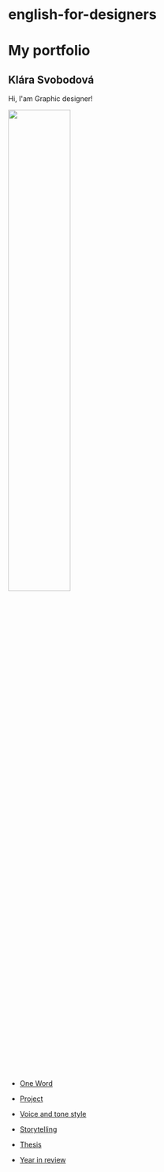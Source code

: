 # english-for-designers

# My portfolio
## Klára Svobodová
Hi, I'am Graphic designer!

<img src="https://github.com/KlaraSvobodova/English-for-designers/assets/152971101/d1e0e856-40da-4e43-a428-501c0d070355" width=50% height=50%>


- [One Word](01-one-word/final.md)

- [Project](02-firts-impression/final.md)

- [Voice and tone style](04_voice_and_tone_style/index.md)

- [Storytelling](05_storytelling/idex.md)

- [Thesis](06_thesis/index.md)

- [Year in review](07_year_in_review/index.md)

